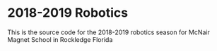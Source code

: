 # 2018-2019 Robotics

This is the source code for the 2018-2019 robotics season for McNair Magnet School in Rockledge Florida
